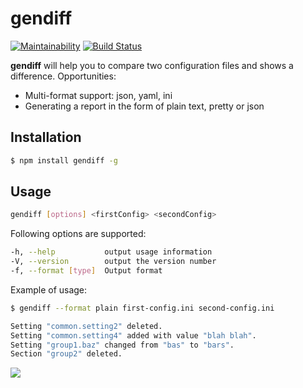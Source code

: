 # gendiff

[![Maintainability](https://api.codeclimate.com/v1/badges/c8eb65b21d63eec8b91a/maintainability)](https://codeclimate.com/github/Qxor/frontend-project-lvl2/maintainability)
[![Build Status](https://travis-ci.com/Qxor/frontend-project-lvl2.svg?branch=master)](https://travis-ci.com/Qxor/frontend-project-lvl2)

**gendiff** will help you to compare two configuration files and shows a difference.
Opportunities:
* Multi-format support: json, yaml, ini
* Generating a report in the form of plain text, pretty or json

## Installation
  ```sh
  $ npm install gendiff -g
  ```

## Usage
  ```sh
  gendiff [options] <firstConfig> <secondConfig>
  ```
Following options are supported:
  ```sh
  -h, --help           output usage information
  -V, --version        output the version number
  -f, --format [type]  Output format
  ```
Example of usage:
  ```sh
  $ gendiff --format plain first-config.ini second-config.ini

  Setting "common.setting2" deleted.
  Setting "common.setting4" added with value "blah blah".
  Setting "group1.baz" changed from "bas" to "bars".
  Section "group2" deleted.
  ```

![](https://cloclo22.datacloudmail.ru/weblink/view/3xvM/5mNaNmD6Z?etag=3EAA89AE00B708BDF981B494D4FCE155B0D94490&key=f2652e2462a549aa2d436281761adf20f31c0836)